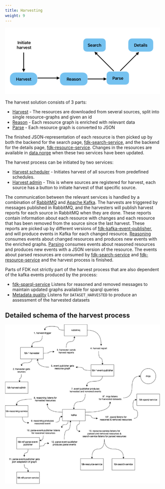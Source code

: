```yaml
---
title: Harvesting
weight: 9
---
```


![Simplified harvest process](simplified_process.jpg)

The harvest solution consists of 3 parts:
* [Harvest](https://informasjonsforvaltning.github.io/data.norge.no/harvesting/harvesters) - The resources are downloaded from several sources, split into single resource-graphs and given an id
* [Reason](https://github.com/Informasjonsforvaltning/fdk-reasoning-service) - Each resource graph is enriched with relevant data
* [Parse](https://informasjonsforvaltning.github.io/data.norge.no/harvesting/rdf-parse) - Each resource graph is converted to JSON

The finished JSON-representation of each resource is then picked up by both the backend for the search page, [fdk-search-service](https://github.com/Informasjonsforvaltning/fdk-search-service), and the backend for the details page, [fdk-resource-service](https://github.com/Informasjonsforvaltning/fdk-resource-service). Changes in the resources are available in [data.norge](https://data.norge.no) when these two services have been updated.

The harvest process can be initiated by two services:
* [Harvest scheduler](https://github.com/Informasjonsforvaltning/fdk-harvest-scheduler) - Initiates harvest of all sources from predefined schedules.
* [Harvest admin](https://informasjonsforvaltning.github.io/data.norge.no/harvesting/harvest-admin) - This is where sources are registered for harvest, each source has a button to initiate harvest of that specific source.

The communication between the relevant services is handled by a combination of [RabbitMQ](https://www.rabbitmq.com) and [Apache Kafka](https://kafka.apache.org). The harvests are triggered by messages published in RabbitMQ, and the harvesters will publish harvest reports for each source in RabbitMQ when they are done. These reports contain information about each resource with changes and each resource that has been removed from the source since the last harvest.
These reports are picked up by different versions of [fdk-kafka-event-publisher](https://github.com/Informasjonsforvaltning/fdk-kafka-event-publisher), and will produce events in Kafka for each changed resource.
[Reasoning](https://github.com/Informasjonsforvaltning/fdk-reasoning-service) consumes events about changed resources and produces new events with the enriched graphs. [Parsing]() consumes events about reasoned resources and produces new events with a JSON version of the resource. The events about parsed resources are consumed by [fdk-search-service](https://github.com/Informasjonsforvaltning/fdk-search-service) and [fdk-resource-service](https://github.com/Informasjonsforvaltning/fdk-resource-service) and the harvest process is finished.

Parts of FDK not strictly part of the harvest process that are also dependent of the kafka events produced by the process:
* [fdk-sparql-service](https://github.com/Informasjonsforvaltning/fdk-sparql-service) Listens for reasoned and removed messages to maintain updated graphs available for sparql queries
* [Metadata quality](https://informasjonsforvaltning.github.io/data.norge.no/metadata-quality) Listens for `DATASET_HARVESTED` to produce an assessment of the harvested datasets

## Detailed schema of the harvest process

![Detailed harvest process](detailed_process.jpg)